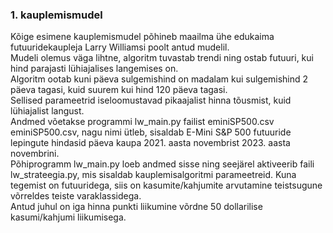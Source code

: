 ### 1. kauplemismudel
Kõige esimene kauplemismudel põhineb maailma ühe edukaima futuuridekaupleja Larry Williamsi poolt antud mudelil.  
Mudeli olemus väga lihtne, algoritm tuvastab trendi ning ostab futuuri, kui hind parajasti lühiajalises langemises on.  
Algoritm ootab kuni päeva sulgemishind on madalam kui sulgemishind 2 päeva tagasi, kuid suurem kui hind 120 päeva tagasi.  
Sellised parameetrid iseloomustavad pikaajalist hinna tõusmist, kuid lühiajalist langust.  
Andmed võetakse programmi lw_main.py failist eminiSP500.csv  
eminiSP500.csv, nagu nimi ütleb, sisaldab E-Mini S&P 500 futuuride lepingute hindasid päeva kaupa 2021. aasta novembrist 2023. aasta novembrini.  
Põhiprogramm lw_main.py loeb andmed sisse ning seejärel aktiveerib faili lw_strateegia.py, mis sisaldab kauplemisalgoritmi parameetreid.
Kuna tegemist on futuuridega, siis on kasumite/kahjumite arvutamine teistsugune võrreldes teiste varaklassidega.  
Antud juhul on iga hinna punkti liikumine võrdne 50 dollarilise kasumi/kahjumi liikumisega.  
